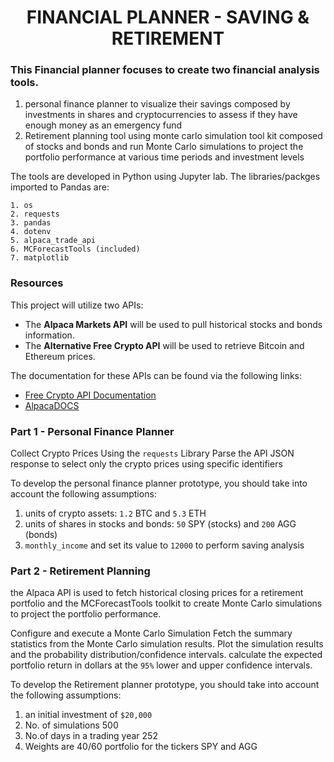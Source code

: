 # <center> **FINANCIAL PLANNER - SAVING & RETIREMENT**

### This Financial planner focuses to create two financial analysis tools.
1. personal finance planner to visualize their savings composed by investments in shares and cryptocurrencies to assess if they have enough money as an emergency fund
2. Retirement planning tool using monte carlo simulation tool kit composed of stocks and bonds and run Monte Carlo simulations to project the portfolio performance at various time periods and investment levels

The tools are developed in Python using Jupyter lab. The libraries/packges imported to Pandas are:
    
    1. os
    2. requests
    3. pandas
    4. dotenv
    5. alpaca_trade_api
    6. MCForecastTools (included)
    7. matplotlib
    
### Resources
This project will utilize two APIs:
* The **Alpaca Markets API** will be used to pull historical stocks and bonds information.    
* The **Alternative Free Crypto API** will be used to retrieve Bitcoin and Ethereum prices.

The documentation for these APIs can be found via the following links:
* [Free Crypto API Documentation](https://alternative.me/crypto/api/)
* [AlpacaDOCS](https://alpaca.markets/docs/)
    
    
### Part 1 - Personal Finance Planner
Collect Crypto Prices Using the `requests` Library
Parse the API JSON response to select only the crypto prices using specific identifiers   
    
To develop the personal finance planner prototype, you should take into account the following assumptions:
1. units of crypto assets: `1.2` BTC and `5.3` ETH
2. units of shares in stocks and bonds: `50` SPY (stocks) and `200` AGG (bonds)
3. `monthly_income` and set its value to `12000` to perform saving analysis  

   
### Part 2 - Retirement Planning
the Alpaca API is used to fetch historical closing prices for a retirement portfolio and the MCForecastTools toolkit to create Monte Carlo simulations to project the portfolio performance.
    
Configure and execute a Monte Carlo Simulation 
Fetch the summary statistics from the Monte Carlo simulation results.
Plot the simulation results and the probability distribution/confidence intervals.
calculate the expected portfolio return in dollars at the `95%` lower and upper confidence intervals.     
   
To develop the Retirement planner prototype, you should take into account the following assumptions: 

1. an initial investment of `$20,000`
2. No. of simulations 500
3. No.of days in a trading year 252
4. Weights are  40/60 portfolio for the tickers SPY and AGG
